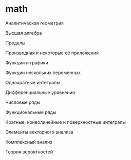  # math
 
 Аналитическая геометрия

  Высшая алгебра

  Пределы

  Производная и некоторые её приложения

  Функции и графики

  Функции нескольких переменных

  Однократные интегралы

  Дифференциальные уравнения

  Числовые ряды

  Функциональные ряды

  Кратные, криволинейные и поверхностные интегралы

  Элементы векторного анализа

  Комплексный анализ

  Теория вероятностей

